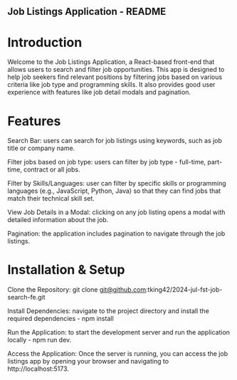 ## Job Listings Application - README

# Introduction

Welcome to the Job Listings Application, a React-based front-end that allows users to search and filter job opportunities. This app is designed to help job seekers find relevant positions by filtering jobs based on various criteria like job type and programming skills. It also provides good user experience with features like job detail modals and pagination.

# Features

Search Bar: users can search for job listings using keywords, such as job title or company name.

Filter jobs based on job type: users can filter by job type - full-time, part-time, contract or all jobs.

Filter by Skills/Languages: user can filter by specific skills or programming languages (e.g., JavaScript, Python, Java) so that they can find jobs that match their technical skill set.

View Job Details in a Modal: clicking on any job listing opens a modal with detailed information about the job.

Pagination: the application includes pagination to navigate through the job listings.

# Installation & Setup

Clone the Repository: git clone git@github.com:tking42/2024-jul-fst-job-search-fe.git

Install Dependencies: navigate to the project directory and install the required dependencies - npm install

Run the Application: to start the development server and run the application locally - npm run dev.

Access the Application: Once the server is running, you can access the job listings app by opening your browser and navigating to http://localhost:5173.
